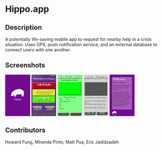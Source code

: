 # Hippo.app

## Description

A potentially life-saving mobile app to request for nearby help in a crisis situation. Uses GPS, push notification service, and an external database to connect users with one another.


## Screenshots

<img src="screenshots/github_logo.jpg" alt="Logo page" width="16%">
<img src="screenshots/github_main.jpg" alt="Home page" width="16%">
<img src="screenshots/github_greenalert.jpg" alt="Green alert" width="16%">
<img src="screenshots/github_alertaccept.jpg" alt="Alert accepted" width="16%">
<img src="screenshots/github_disclaimer.jpg" alt="Disclaimer" width="16%">


## Contributors

Howard Fung, Miranda Pinto, Matt Pua, Eric Jadidzadeh
